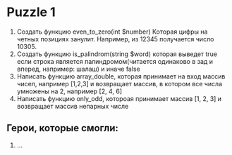 # Puzzle 1

1. Создать функцию even_to_zero(int $number) Которая цифры на четных позициях занулит. Например, из 12345 получается число 10305.
2. Создать функцию is_palindrom(string $word) которая выведет true если строка является палиндромом(читается одинаково в зад и вперед, например: шалаш) и иначе false
3. Написать функцию array_double, которая принимает на вход массив чисел, например [1,2,3] и возвращает массив, в котором все числа умножены на 2, например [2, 4, 6]
4. Написать функцию only_odd, котороая принимает массив [1, 2, 3] и возвращает массив непарных числе


## Герои, которые смогли:

1. ...